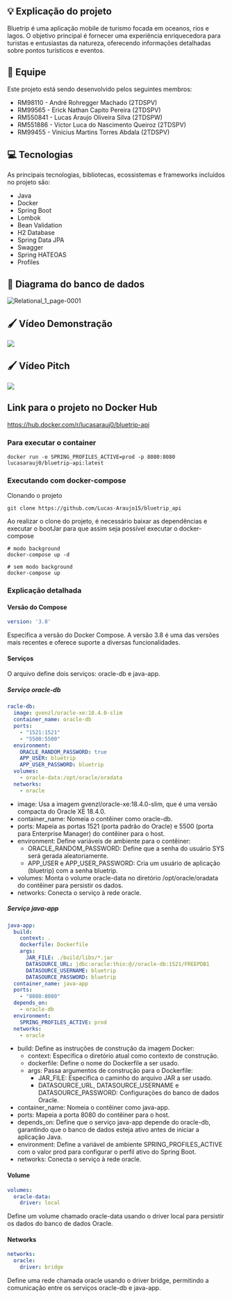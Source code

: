 ## 💡 Explicação do projeto

Bluetrip é uma aplicação mobile de turismo focada em oceanos, rios e lagos. O objetivo principal é fornecer uma experiência enriquecedora para turistas e entusiastas da natureza, oferecendo informações detalhadas sobre pontos turísticos e eventos.

## 👥 Equipe

Este projeto está sendo desenvolvido pelos seguintes membros:

- RM98110 - André Rohregger Machado (2TDSPV)
- RM99565 - Erick Nathan Capito Pereira (2TDSPV)
- RM550841 - Lucas Araujo Oliveira Silva (2TDSPW)
- RM551886 - Victor Luca do Nascimento Queiroz (2TDSPV)
- RM99455 - Vinícius Martins Torres Abdala (2TDSPV)

## 💻 Tecnologias

As principais tecnologias, bibliotecas, ecossistemas e frameworks incluídos no projeto são:

- Java
- Docker
- Spring Boot
- Lombok
- Bean Validation
- H2 Database
- Spring Data JPA
- Swagger
- Spring HATEOAS
- Profiles

## 🎲 Diagrama do banco de dados

![Relational_1_page-0001](https://github.com/Lucas-Araujo15/bluetrip_api/assets/82396035/bc6150fc-612a-46f7-842d-c52b999af2cf)

## 🖌️ Vídeo Demonstração
[![](https://img.youtube.com/vi/VlPLWYjzv_c/0.jpg)](https://youtu.be/VlPLWYjzv_c?si=7-stVhuEgJhBblHT)

## 🖌️ Vídeo Pitch
[![](https://img.youtube.com/vi/PFT-OPEi9ig/0.jpg)](https://youtu.be/PFT-OPEi9ig?si=uF5jv1HTekA8B9wc)

## Link para o projeto no Docker Hub

https://hub.docker.com/r/lucasarauj0/bluetrip-api

### Para executar o container
```
docker run -e SPRING_PROFILES_ACTIVE=prod -p 8080:8080 lucasarauj0/bluetrip-api:latest
```

### Executando com docker-compose

Clonando o projeto
```
git clone https://github.com/Lucas-Araujo15/bluetrip_api
```

Ao realizar o clone do projeto, é necessário baixar as dependências e executar o bootJar para que assim seja possível executar o docker-compose

```
# modo background
docker-compose up -d
```
```
# sem modo background
docker-compose up
```

### Explicação detalhada

#### Versão do Compose
```yml
version: '3.8'
```
Especifica a versão do Docker Compose. A versão 3.8 é uma das versões mais recentes e oferece suporte a diversas funcionalidades.

#### Serviços
O arquivo define dois serviços: oracle-db e java-app.

##### Serviço oracle-db
```yml
racle-db:
  image: gvenzl/oracle-xe:18.4.0-slim
  container_name: oracle-db
  ports:
    - "1521:1521"
    - "5500:5500"
  environment:
    ORACLE_RANDOM_PASSWORD: true
    APP_USER: bluetrip
    APP_USER_PASSWORD: bluetrip
  volumes:
    - oracle-data:/opt/oracle/oradata
  networks:
    - oracle
```
- image: Usa a imagem gvenzl/oracle-xe:18.4.0-slim, que é uma versão compacta do Oracle XE 18.4.0.
- container_name: Nomeia o contêiner como oracle-db.
- ports: Mapeia as portas 1521 (porta padrão do Oracle) e 5500 (porta para Enterprise Manager) do contêiner para o host.
- environment: Define variáveis de ambiente para o contêiner:
  - ORACLE_RANDOM_PASSWORD: Define que a senha do usuário SYS será gerada aleatoriamente.
  - APP_USER e APP_USER_PASSWORD: Cria um usuário de aplicação (bluetrip) com a senha bluetrip.
- volumes: Monta o volume oracle-data no diretório /opt/oracle/oradata do contêiner para persistir os dados.
- networks: Conecta o serviço à rede oracle.

##### Serviço java-app
```yml
java-app:
  build:
    context: .
    dockerfile: Dockerfile
    args:
      JAR_FILE: ./build/libs/*.jar
      DATASOURCE_URL: jdbc:oracle:thin:@//oracle-db:1521/FREEPDB1
      DATASOURCE_USERNAME: bluetrip
      DATASOURCE_PASSWORD: bluetrip
  container_name: java-app
  ports:
    - "8080:8080"
  depends_on:
    - oracle-db
  environment:
    SPRING_PROFILES_ACTIVE: prod
  networks:
    - oracle
```

- build: Define as instruções de construção da imagem Docker:
  - context: Especifica o diretório atual como contexto de construção.
  - dockerfile: Define o nome do Dockerfile a ser usado.
  - args: Passa argumentos de construção para o Dockerfile:
    - JAR_FILE: Especifica o caminho do arquivo JAR a ser usado.
    - DATASOURCE_URL, DATASOURCE_USERNAME e DATASOURCE_PASSWORD: Configurações do banco de dados Oracle.
- container_name: Nomeia o contêiner como java-app.
- ports: Mapeia a porta 8080 do contêiner para o host.
- depends_on: Define que o serviço java-app depende do oracle-db, garantindo que o banco de dados esteja ativo antes de iniciar a aplicação Java.
- environment: Define a variável de ambiente SPRING_PROFILES_ACTIVE com o valor prod para configurar o perfil ativo do Spring Boot.
- networks: Conecta o serviço à rede oracle.

#### Volume

```yml
volumes:
  oracle-data:
    driver: local
```
Define um volume chamado oracle-data usando o driver local para persistir os dados do banco de dados Oracle.

#### Networks

```yml
networks:
  oracle:
    driver: bridge
```
Define uma rede chamada oracle usando o driver bridge, permitindo a comunicação entre os serviços oracle-db e java-app.
